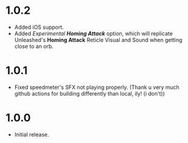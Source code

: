 # 1.0.2
- Added iOS support.
- Added *Experimental* ***Homing Attack*** option, which will replicate Unleashed's **Homing Attack** Reticle Visual and Sound when getting close to an orb.

# 1.0.1
- Fixed speedmeter's SFX not playing properly. (Thank u very much github actions for building differently than local, ily! (i don't))

# 1.0.0
- Initial release.